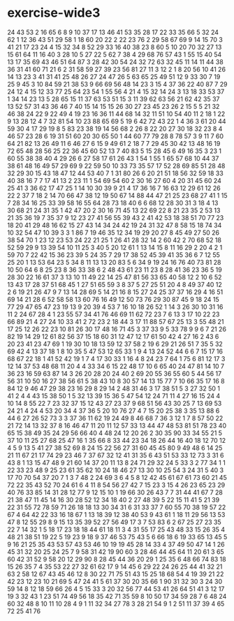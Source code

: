 # exercise-wide3
24
43
53
2
16
65
6
8
9
10
37
17
13
46
41
53
35
28
17
22
33
35
66
5
32
24
62
1
12
36
43
51
29
58
1
18
60
20
22
2
22
23
76
2
29
58
67
69
9
14
15
70
3
41
21
17
23
24
4
15
32
34
8
52
29
33
16
40
38
23
8
60
5
10
20
70
32
27
13
15
61
64
11
16
40
3
28
10
5
27
22
5
62
7
38
4
29
68
76
57
43
1
55
15
40
54
13
17
35
69
43
46
51
64
87
3
28
42
30
54
24
32
72
63
32
45
11
14
11
44
38
36
31
41
60
71
21
6
2
31
58
59
27
39
23
56
81
27
11
3
12
2
1
8
20
56
10
41
26
14
13
23
3
41
31
41
25
48
26
27
24
47
26
5
63
65
25
49
51
12
9
33
30
7
19
25
9
45
3
10
84
59
21
38
53
9
66
69
56
48
14
23
3
15
4
37
36
22
40
87
7
29
24
12
4
15
12
33
77
25
64
23
54
1
55
56
4
21
4
15
32
14
24
3
13
18
33
53
37
1
34
14
23
13
5
28
65
15
11
37
63
53
51
15
3
11
39
62
63
56
21
62
42
35
37
13
52
57
31
43
36
46
7
40
15
14
15
15
26
30
27
23
45
23
26
2
15
5
5
21
32
46
38
24
22
9
22
49
4
19
23
16
36
11
44
68
14
32
11
51
10
54
40
11
2
18
1
22
9
13
28
12
4
7
32
81
54
10
23
88
65
69
5
19
6
42
72
43
22
1
4
36
3
61
20
44
59
30
4
17
29
19
8
5
83
23
38
19
14
56
68
2
26
8
22
20
27
30
18
32
23
8
4
46
57
23
28
6
19
31
51
60
20
30
65
50
1
44
60
77
79
28
8
78
57
3
9
11
7
60
64
21
82
13
26
49
11
6
46
27
6
15
9
49
61
2
18
7
7
29
45
30
42
13
48
16
19
72
65
48
28
56
25
22
36
45
60
52
13
7
40
83
5
15
28
45
6
49
16
35
3
23
1
60
55
38
38
40
4
29
26
6
27
58
17
61
26
43
1
54
1
55
1
65
57
68
10
44
37
38
61
48
16
49
57
29
69
9
22
59
50
10
33
73
35
57
17
52
28
69
85
51
28
48
32
29
30
15
43
18
47
12
44
53
40
7
1
31
80
26
6
20
21
51
18
56
32
59
18
33
40
38
16
7
7
17
41
13
2
23
11
1
54
69
54
60
2
30
16
27
60
4
20
31
45
60
24
25
41
3
36
62
17
47
25
1
14
10
30
39
9
21
4
17
36
16
7
16
63
12
29
61
12
26
22
2
37
7
18
2
14
70
66
47
38
12
19
50
67
14
88
44
47
21
25
23
68
27
41
1
15
7
28
34
16
25
33
39
58
16
55
64
28
73
18
40
6
6
68
12
28
30
31
3
18
4
13
30
68
21
24
31
35
1
42
47
20
2
30
16
71
45
13
22
69
22
8
21
23
35
2
53
13
21
35
36
19
7
35
37
9
12
23
27
41
56
55
39
43
2
41
42
53
18
38
51
70
77
23
18
20
41
29
48
16
62
15
27
43
14
34
24
42
19
24
31
32
47
8
58
15
18
74
34
10
32
54
47
10
39
3
3
1
86
7
19
46
35
12
34
19
29
20
27
8
45
49
27
50
26
38
54
70
1
23
12
23
53
24
22
21
25
1
26
41
28
32
14
2
60
42
2
70
68
52
18
52
59
29
9
13
39
54
10
11
25
3
40
5
20
12
61
1
13
14
15
8
11
16
29
2
20
4
2
1
59
70
7
22
42
15
36
23
39
5
24
35
7
29
17
38
52
45
39
41
35
36
6
7
12
55
25
20
1
13
53
64
23
5
34
8
11
13
13
20
83
5
6
34
9
19
24
16
76
40
73
81
28
10
50
64
6
8
25
23
8
36
33
38
6
2
48
43
61
23
11
23
8
28
41
36
23
36
5
19
28
30
22
16
61
37
3
13
10
11
49
22
14
25
47
81
56
33
65
40
58
12
2
10
6
52
13
43
17
28
37
51
68
45
1
27
51
65
59
3
8
37
5
27
25
51
20
4
8
49
37
40
12
2
6
19
21
26
47
9
7
13
14
28
69
5
14
21
16
8
15
27
24
25
37
37
16
29
4
16
51
69
14
21
28
6
52
58
58
13
60
76
16
49
12
50
73
76
29
30
87
45
9
18
24
15
77
29
47
65
47
23
19
13
9
20
39
4
53
7
16
10
18
26
52
1
14
3
26
30
10
31
16
11
2
24
67
28
4
1
23
55
57
34
41
76
46
69
11
62
72
23
7
6
13
3
17
10
22
23
66
89
21
4
27
24
10
33
41
2
72
23
2
18
44
3
17
11
88
57
67
25
13
3
55
48
21
17
25
12
26
22
23
10
81
26
30
17
48
16
71
45
3
37
33
9
5
33
78
9
9
6
7
21
26
82
19
14
29
12
61
82
56
37
15
18
60
31
12
47
12
17
61
50
42
4
27
16
2
43
6
20
23
41
23
47
69
1
19
30
10
18
13
59
12
37
58
2
19
6
29
21
26
51
7
35
5
32
69
42
4
13
37
18
1
8
10
35
5
47
53
12
65
33
1
9
4
13
24
52
44
6
6
7
15
17
16
68
67
22
18
1
41
52
42
19
1
7
4
17
30
33
1
16
4
8
24
23
7
64
1
75
6
81
12
17
3
12
14
37
53
48
68
11
20
4
4
33
34
6
15
22
48
17
10
6
65
40
24
47
81
14
10
7
36
23
16
59
63
87
14
3
26
20
28
20
24
40
2
69
20
55
36
55
60
5
44
56
17
56
31
10
50
16
27
38
56
61
5
38
43
10
8
30
57
14
13
15
77
7
10
66
35
17
16
8
84
12
9
46
47
29
38
23
16
29
8
29
14
2
48
31
46
3
17
38
51
5
3
27
32
50
1
41
2
4
4
43
15
38
50
1
5
32
13
39
15
36
5
47
54
12
24
71
11
4
27
16
15
24
4
10
14
8
55
22
7
23
32
37
15
12
43
27
23
37
9
68
51
56
43
30
25
7
13
69
53
24
21
4
24
4
53
20
34
4
37
36
5
20
10
76
27
4
7
15
20
25
38
3
35
13
88
6
44
6
27
26
52
73
3
3
37
36
11
62
19
24
49
8
46
68
7
36
3
12
1
7
8
57
50
22
21
72
14
13
32
37
8
16
46
47
11
20
11
12
57
33
13
44
47
48
53
81
51
78
23
40
65
15
38
49
35
24
29
56
66
40
4
48
24
12
20
26
2
30
35
90
33
34
55
21
5
37
10
11
25
27
68
25
47
16
1
35
66
8
33
44
23
34
18
26
44
16
40
18
12
70
12
4
5
9
13
5
41
27
38
52
69
8
24
15
22
56
27
31
60
45
45
80
9
49
48
6
14
25
21
11
67
21
17
74
29
23
46
7
37
67
32
12
41
31
35
6
43
51
53
33
12
73
3
31
6
43
8
1
13
15
47
48
9
21
60
14
37
20
11
13
8
24
71
29
32
24
5
33
3
2
77
34
1
1
22
33
23
48
9
25
23
61
35
62
10
24
18
46
27
13
30
10
25
54
3
24
31
5
40
3
17
70
70
54
37
20
7
1
3
7
48
2
24
69
3
6
4
5
8
12
42
45
61
67
61
73
60
21
45
72
22
35
43
52
70
24
61
6
4
11
8
54
56
27
42
7
15
23
3
15
4
26
23
65
23
29
40
76
33
85
14
31
28
12
77
9
12
15
10
1
19
66
30
26
43
7
7
31
44
41
67
7
28
21
38
47
11
45
14
16
30
28
52
12
34
18
40
2
27
48
39
5
22
15
11
41
5
21
39
22
31
55
72
78
59
71
26
18
18
13
30
34
31
6
31
33
37
7
60
55
70
38
19
57
22
67
4
64
42
22
33
16
18
67
1
13
18
39
12
38
40
53
9
43
61
1
18
11
29
56
13
53
47
8
12
55
29
8
9
15
13
35
39
52
27
56
49
17
3
7
53
83
6
2
67
25
27
23
35
22
7
14
32
1
5
18
17
23
18
18
44
61
18
11
3
4
31
55
17
25
43
48
33
15
26
35
4
48
21
38
51
19
22
5
19
23
9
18
9
37
46
53
75
43
5
6
66
18
6
19
33
65
13
45
5
9
16
21
25
35
43
53
57
43
53
46
10
19
19
45
28
14
33
4
37
49
50
47
14
1
26
45
31
32
20
25
24
25
7
9
58
31
42
19
90
60
3
28
46
44
45
64
11
20
61
3
65
60
42
31
52
9
58
20
12
29
90
8
28
45
44
36
20
29
1
25
35
6
48
66
74
83
18
15
26
35
7
4
35
53
22
27
32
61
62
17
9
14
45
6
29
22
24
26
25
44
41
32
21
63
2
58
12
67
43
45
46
12
8
30
22
71
75
51
43
15
25
18
68
54
4
19
39
21
22
42
23
12
23
10
21
69
5
47
24
41
5
61
37
30
20
35
66
1
90
31
32
30
3
24
30
59
14
8
12
18
59
66
26
4
5
15
33
3
20
32
56
77
44
53
41
26
64
51
41
3
12
17
19
3
32
43
1
23
51
74
49
56
18
35
42
71
35
59
8
10
50
17
34
59
28
7
6
48
24
60
32
48
8
10
11
10
28
4
9
1
11
32
34
27
78
3
28
21
54
9
1
2
51
11
37
39
4
65
72
25
41
76
